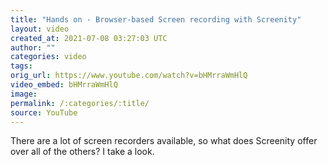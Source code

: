 ```yaml
---
title: "Hands on - Browser-based Screen recording with Screenity"
layout: video
created_at: 2021-07-08 03:27:03 UTC
author: ""
categories: video
tags: 
orig_url: https://www.youtube.com/watch?v=bHMrraWmHlQ
video_embed: bHMrraWmHlQ
image:
permalink: /:categories/:title/
source: YouTube
---
```

There are a lot of screen recorders available, so what does Screenity offer over all of the others? I take a look.